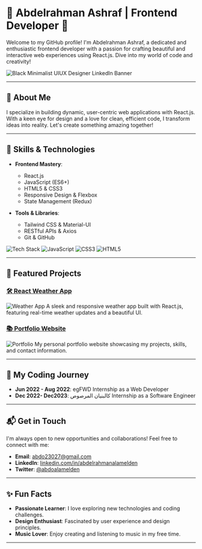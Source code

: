 # 🚀 Abdelrahman Ashraf | Frontend Developer 🚀

Welcome to my GitHub profile! I'm Abdelrahman Ashraf, a dedicated and enthusiastic frontend developer with a passion for crafting beautiful and interactive web experiences using React.js. Dive into my world of code and creativity!

![Black Minimalist UIUX Designer LinkedIn Banner](https://github.com/user-attachments/assets/92638056-b29c-4e7e-90b7-6500041a743f)


---

## 🌟 About Me

I specialize in building dynamic, user-centric web applications with React.js. With a keen eye for design and a love for clean, efficient code, I transform ideas into reality. Let's create something amazing together!

---

## 💼 Skills & Technologies

- **Frontend Mastery**:
  - React.js
  - JavaScript (ES6+)
  - HTML5 & CSS3
  - Responsive Design & Flexbox
  - State Management (Redux)

- **Tools & Libraries**:
  - Tailwind CSS & Material-UI
  - RESTful APIs & Axios
  - Git & GitHub

![Tech Stack](https://img.shields.io/badge/React-61DAFB?style=for-the-badge&logo=react&logoColor=white)
![JavaScript](https://img.shields.io/badge/JavaScript-F7DF1E?style=for-the-badge&logo=javascript&logoColor=black)
![CSS3](https://img.shields.io/badge/CSS3-1572B6?style=for-the-badge&logo=css3&logoColor=white)
![HTML5](https://img.shields.io/badge/HTML5-E34F26?style=for-the-badge&logo=html5&logoColor=white)

---

## 🚀 Featured Projects

### [🛠️ React Weather App](https://github.com/yourusername/react-weather-app)
![Weather App](https://via.placeholder.com/400x200?text=Weather+App)
A sleek and responsive weather app built with React.js, featuring real-time weather updates and a beautiful UI.

### [📚 Portfolio Website](https://github.com/yourusername/portfolio-website)
![Portfolio](https://via.placeholder.com/400x200?text=Portfolio)
My personal portfolio website showcasing my projects, skills, and contact information.

---

## 🧩 My Coding Journey

- **Jun 2022 - Aug 2022**: egFWD Internship as a Web Developer 
- **Dec 2022- Dec2023**: كالبنيان المرصوص Internship as a Software Engineer 


---

## 📬 Get in Touch

I'm always open to new opportunities and collaborations! Feel free to connect with me:

- **Email**: [abdo23027@gmail.com](mailto:abdo23027@gmail.com)
- **LinkedIn**: [linkedin.com/in/abdelrahmanalamelden](https://linkedin.com/in/abdelrahmanalameldend)
- **Twitter**: [@abdoalamelden](https://twitter.com/abdoalamelden)

---

## ✨ Fun Facts

- **Passionate Learner**: I love exploring new technologies and coding challenges.
- **Design Enthusiast**: Fascinated by user experience and design principles.
- **Music Lover**: Enjoy creating and listening to music in my free time.

---

